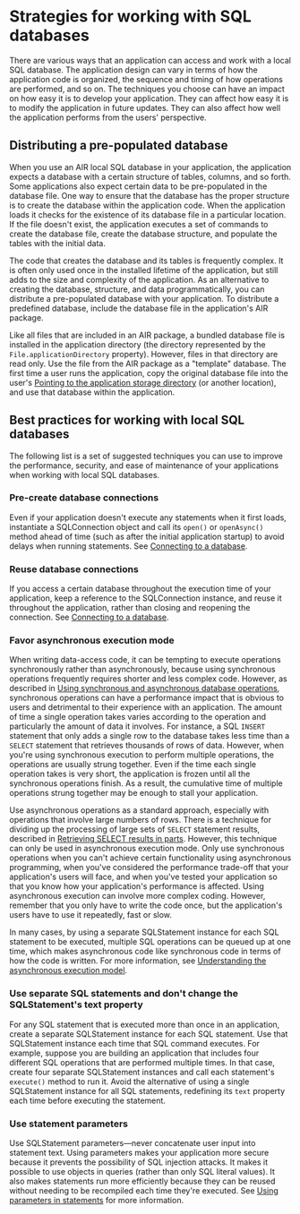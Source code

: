 # Strategies for working with SQL databases

There are various ways that an application can access and work with a local SQL
database. The application design can vary in terms of how the application code
is organized, the sequence and timing of how operations are performed, and so
on. The techniques you choose can have an impact on how easy it is to develop
your application. They can affect how easy it is to modify the application in
future updates. They can also affect how well the application performs from the
users' perspective.

## Distributing a pre-populated database

When you use an AIR local SQL database in your application, the application
expects a database with a certain structure of tables, columns, and so forth.
Some applications also expect certain data to be pre-populated in the database
file. One way to ensure that the database has the proper structure is to create
the database within the application code. When the application loads it checks
for the existence of its database file in a particular location. If the file
doesn't exist, the application executes a set of commands to create the database
file, create the database structure, and populate the tables with the initial
data.

The code that creates the database and its tables is frequently complex. It is
often only used once in the installed lifetime of the application, but still
adds to the size and complexity of the application. As an alternative to
creating the database, structure, and data programmatically, you can distribute
a pre-populated database with your application. To distribute a predefined
database, include the database file in the application's AIR package.

Like all files that are included in an AIR package, a bundled database file is
installed in the application directory (the directory represented by the
`File.applicationDirectory` property). However, files in that directory are read
only. Use the file from the AIR package as a "template" database. The first time
a user runs the application, copy the original database file into the user's
[Pointing to the application storage directory](WS5b3ccc516d4fbf351e63e3d118676a4c56-7fc6.html)
(or another location), and use that database within the application.

## Best practices for working with local SQL databases

The following list is a set of suggested techniques you can use to improve the
performance, security, and ease of maintenance of your applications when working
with local SQL databases.

### Pre-create database connections

Even if your application doesn't execute any statements when it first loads,
instantiate a SQLConnection object and call its `open()` or `openAsync()` method
ahead of time (such as after the initial application startup) to avoid delays
when running statements. See
[Connecting to a database](./connecting-to-a-database.md).

### Reuse database connections

If you access a certain database throughout the execution time of your
application, keep a reference to the SQLConnection instance, and reuse it
throughout the application, rather than closing and reopening the connection.
See [Connecting to a database](./connecting-to-a-database.md).

### Favor asynchronous execution mode

When writing data-access code, it can be tempting to execute operations
synchronously rather than asynchronously, because using synchronous operations
frequently requires shorter and less complex code. However, as described in
[Using synchronous and asynchronous database operations](./using-synchronous-and-asynchronous-database-operations.md),
synchronous operations can have a performance impact that is obvious to users
and detrimental to their experience with an application. The amount of time a
single operation takes varies according to the operation and particularly the
amount of data it involves. For instance, a SQL `INSERT` statement that only
adds a single row to the database takes less time than a `SELECT` statement that
retrieves thousands of rows of data. However, when you're using synchronous
execution to perform multiple operations, the operations are usually strung
together. Even if the time each single operation takes is very short, the
application is frozen until all the synchronous operations finish. As a result,
the cumulative time of multiple operations strung together may be enough to
stall your application.

Use asynchronous operations as a standard approach, especially with operations
that involve large numbers of rows. There is a technique for dividing up the
processing of large sets of `SELECT` statement results, described in
[Retrieving SELECT results in parts](WS5b3ccc516d4fbf351e63e3d118666ade46-7d46.html).
However, this technique can only be used in asynchronous execution mode. Only
use synchronous operations when you can't achieve certain functionality using
asynchronous programming, when you've considered the performance trade-off that
your application's users will face, and when you've tested your application so
that you know how your application's performance is affected. Using asynchronous
execution can involve more complex coding. However, remember that you only have
to write the code once, but the application's users have to use it repeatedly,
fast or slow.

In many cases, by using a separate SQLStatement instance for each SQL statement
to be executed, multiple SQL operations can be queued up at one time, which
makes asynchronous code like synchronous code in terms of how the code is
written. For more information, see
[Understanding the asynchronous execution model](./understanding-the-asynchronous-execution-model.md).

### Use separate SQL statements and don't change the SQLStatement's text property

For any SQL statement that is executed more than once in an application, create
a separate SQLStatement instance for each SQL statement. Use that SQLStatement
instance each time that SQL command executes. For example, suppose you are
building an application that includes four different SQL operations that are
performed multiple times. In that case, create four separate SQLStatement
instances and call each statement's `execute()` method to run it. Avoid the
alternative of using a single SQLStatement instance for all SQL statements,
redefining its `text` property each time before executing the statement.

### Use statement parameters

Use SQLStatement parameters—never concatenate user input into statement text.
Using parameters makes your application more secure because it prevents the
possibility of SQL injection attacks. It makes it possible to use objects in
queries (rather than only SQL literal values). It also makes statements run more
efficiently because they can be reused without needing to be recompiled each
time they're executed. See
[Using parameters in statements](./using-parameters-in-statements.md) for more
information.
